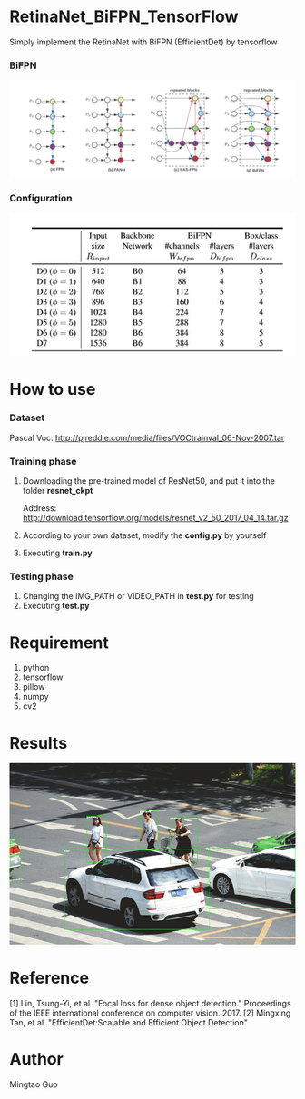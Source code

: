 # RetinaNet_BiFPN_TensorFlow
Simply implement the RetinaNet with BiFPN (EfficientDet) by tensorflow

### BiFPN
![](https://github.com/MingtaoGuo/RetinaNet_BiFPN_TensorFlow/blob/master/IMGS/BiFPN.jpg)
### Configuration
![](https://github.com/MingtaoGuo/RetinaNet_BiFPN_TensorFlow/blob/master/IMGS/config.jpg)
# How to use
### Dataset
Pascal Voc: http://pjreddie.com/media/files/VOCtrainval_06-Nov-2007.tar
### Training phase
1. Downloading the pre-trained model of ResNet50, and put it into the folder **resnet_ckpt** 
   
   Address: http://download.tensorflow.org/models/resnet_v2_50_2017_04_14.tar.gz

2. According to your own dataset, modify the **config.py** by yourself
3. Executing **train.py** 
### Testing phase
1. Changing the IMG_PATH or VIDEO_PATH in **test.py** for testing
2. Executing **test.py**

# Requirement
1. python
2. tensorflow
3. pillow
4. numpy
5. cv2
# Results
![](https://github.com/MingtaoGuo/RetinaNet_BiFPN_TensorFlow/blob/master/IMGS/1.jpg)

# Reference
[1] Lin, Tsung-Yi, et al. "Focal loss for dense object detection." Proceedings of the IEEE international conference on computer vision. 2017.
[2] Mingxing Tan, et al. "EfficientDet:Scalable and Efficient Object Detection"

# Author
Mingtao Guo
